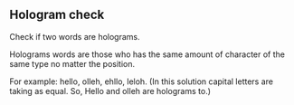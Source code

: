## Hologram check
 
Check if two words are holograms.

Holograms words are those who has the same amount of character of the same type no matter the position.

For example: hello, olleh, ehllo, leloh.
(In this solution capital letters are taking as equal. So, Hello and olleh are holograms to.)
